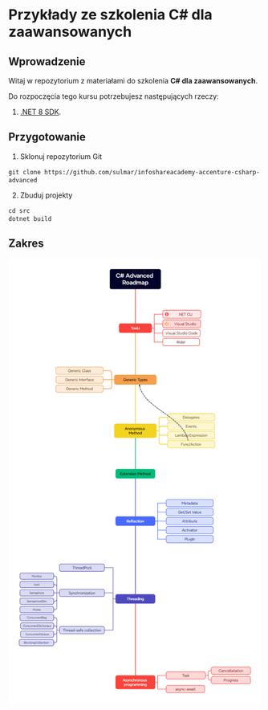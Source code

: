 # Przykłady ze szkolenia C# dla zaawansowanych

## Wprowadzenie

Witaj w repozytorium z materiałami do szkolenia **C# dla zaawansowanych**.

Do rozpoczęcia tego kursu potrzebujesz następujących rzeczy:

1. [.NET 8 SDK](https://dotnet.microsoft.com/en-us/download/dotnet/8.0).

## Przygotowanie
1. Sklonuj repozytorium Git
```
git clone https://github.com/sulmar/infoshareacademy-accenture-csharp-advanced
```

2. Zbuduj projekty
```
cd src
dotnet build
```

## Zakres
![Roadmap](docs/roadmap.png)
